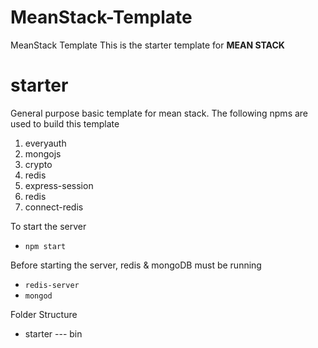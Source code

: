 # MeanStack-Template
MeanStack Template
This is the starter template for **MEAN STACK**

# starter
General purpose basic template for mean stack. The following npms are used to build this template

1. everyauth
2. mongojs
3. crypto
4. redis
5. express-session
6. redis
7. connect-redis

To start the server
* `npm start`

Before starting the server, redis & mongoDB must be running
* `redis-server`
* `mongod`

Folder Structure
- starter
--- bin

